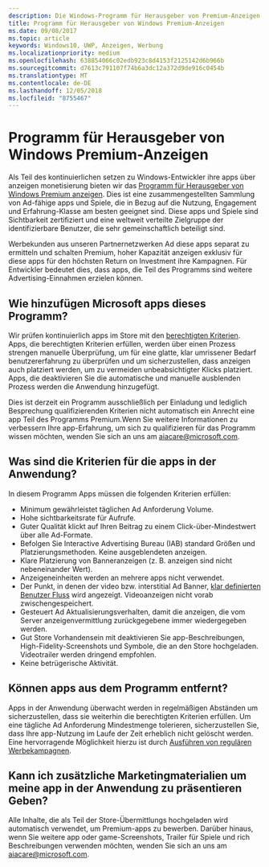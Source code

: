 ```yaml
---
description: Die Windows-Programm für Herausgeber von Premium-Anzeigen einer zusammengestellten Sammlung von Ad-fähige apps besteht aus, die Partner-Anzeigennetzwerken mit Premium, abzielen können hoher Kapazität anzeigen. In diesem Programm Apps, die in Bezug auf die Nutzung, Engagement und Erfahrung-Klasse am besten geeignet sind.
title: Programm für Herausgeber von Windows Premium-Anzeigen
ms.date: 09/08/2017
ms.topic: article
keywords: Windows10, UWP, Anzeigen, Werbung
ms.localizationpriority: medium
ms.openlocfilehash: 638854066c02edb923c8d4153f2125142d6b966b
ms.sourcegitcommit: d7613c791107f74b6a3dc12a372d9de916c0454b
ms.translationtype: MT
ms.contentlocale: de-DE
ms.lasthandoff: 12/05/2018
ms.locfileid: "8755467"
---
```

# <a name="windows-premium-ads-publishers-program"></a>Programm für Herausgeber von Windows Premium-Anzeigen

Als Teil des kontinuierlichen setzen zu Windows-Entwickler ihre apps über anzeigen monetisierung bieten wir das [Programm für Herausgeber von Windows Premium anzeigen](http://www.windowspremiumapps.com). Dies ist eine zusammengestellten Sammlung von Ad-fähige apps und Spiele, die in Bezug auf die Nutzung, Engagement und Erfahrung-Klasse am besten geeignet sind. Diese apps und Spiele sind Sichtbarkeit zertifiziert und eine weltweit verteilte Zielgruppe der identifizierbare Benutzer, die sehr gemeinschaftlich beteiligt sind.

Werbekunden aus unseren Partnernetzwerken Ad diese apps separat zu ermitteln und schalten Premium, hoher Kapazität anzeigen exklusiv für diese apps für den höchsten Return on Investment ihre Kampagnen. Für Entwickler bedeutet dies, dass apps, die Teil des Programms sind weitere Advertising-Einnahmen erzielen können.

## <a name="how-does-microsoft-add-apps-to-this-program"></a>Wie hinzufügen Microsoft apps dieses Programm? 

Wir prüfen kontinuierlich apps im Store mit den [berechtigten Kriterien](#what-are-the-criteria-for-apps-in-the-program). Apps, die berechtigten Kriterien erfüllen, werden über einen Prozess strengen manuelle Überprüfung, um für eine glatte, klar umrissener Bedarf benutzererfahrung zu überprüfen und um sicherzustellen, dass anzeigen auch platziert werden, um zu vermeiden unbeabsichtigter Klicks platziert. Apps, die deaktivieren Sie die automatische und manuelle ausblenden Prozess werden die Anwendung hinzugefügt.

Dies ist derzeit ein Programm ausschließlich per Einladung und lediglich Besprechung qualifizierenden Kriterien nicht automatisch ein Anrecht eine app Teil des Programms Premium.Wenn Sie weitere Informationen zu verbessern Ihre app-Erfahrung, um sich zu qualifizieren für das Programm wissen möchten, wenden Sie sich an uns am aiacare@microsoft.com.

## <a name="what-are-the-criteria-for-apps-in-the-program"></a>Was sind die Kriterien für die apps in der Anwendung?

In diesem Programm Apps müssen die folgenden Kriterien erfüllen:

* Minimum gewährleistet täglichen Ad Anforderung Volume. 
* Hohe sichtbarkeitsrate für Aufrufe. 
* Guter Qualität klickt auf Ihren Beitrag zu einem Click-über-Mindestwert über alle Ad-Formate. 
* Befolgen Sie Interactive Advertising Bureau (IAB) standard Größen und Platzierungsmethoden. Keine ausgeblendeten anzeigen.
* Klare Platzierung von Banneranzeigen (z. B. anzeigen sind nicht nebeneinander Wert).
* Anzeigeneinheiten werden an mehrere apps nicht verwendet.
* Der Punkt, in denen der video bzw. interstitial Ad Banner, [klar definierten Benutzer Fluss](https://blogs.windows.com/buildingapps/2017/08/31/best-practices-using-video-ads-windows-apps/) wird angezeigt. Videoanzeigen nicht vorab zwischengespeichert. 
* Gesteuert Ad Aktualisierungsverhalten, damit die anzeigen, die vom Server anzeigenvermittlung zurückgegebene immer wiedergegeben werden.
* Gut Store Vorhandensein mit deaktivieren Sie app-Beschreibungen, High-Fidelity-Screenshots und Symbole, die an den Store hochgeladen. Videotrailer werden dringend empfohlen.
* Keine betrügerische Aktivität.

## <a name="can-apps-get-removed-from-the-program"></a>Können apps aus dem Programm entfernt?

Apps in der Anwendung überwacht werden in regelmäßigen Abständen um sicherzustellen, dass sie weiterhin die berechtigten Kriterien erfüllen. Um eine tägliche Ad Anforderung Mindestmenge tolerieren, sicherzustellen Sie, dass Ihre app-Nutzung im Laufe der Zeit erheblich nicht gelöscht werden. Eine hervorragende Möglichkeit hierzu ist durch [Ausführen von regulären Werbekampagnen](https://developer.microsoft.com/en-us/store/promote-your-apps).

## <a name="can-i-provide-additional-marketing-material-to-showcase-my-app-in-the-program"></a>Kann ich zusätzliche Marketingmaterialien um meine app in der Anwendung zu präsentieren Geben? 

Alle Inhalte, die als Teil der Store-Übermittlungs hochgeladen wird automatisch verwendet, um Premium-apps zu bewerben. Darüber hinaus, wenn Sie weitere app oder game-Screenshots, Trailer für Spiele und rich Beschreibungen verwenden möchten, wenden Sie sich an uns am aiacare@microsoft.com.
